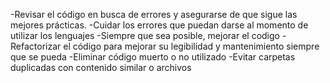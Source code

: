-Revisar el código en busca de errores y asegurarse de que sigue las mejores prácticas.
-Cuidar los errores que puedan darse al momento de utilizar los lenguajes
-Siempre que sea posible, mejorar el codigo
-Refactorizar el código para mejorar su legibilidad y mantenimiento siempre que se pueda
-Eliminar código muerto o no utilizado
-Evitar carpetas duplicadas con contenido similar o archivos
